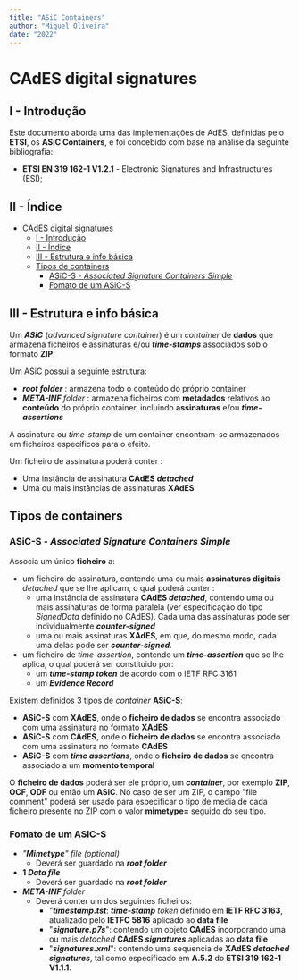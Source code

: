 ```yaml
---
title: "ASiC Containers"
author: "Miguel Oliveira"
date: "2022"
---
```


# CAdES digital signatures

## I - Introdução

Este documento aborda uma das implementações de AdES, definidas pelo **ETSI**, os **ASiC Containers**, e foi concebido com base na análise da seguinte bibliografia:
- __ETSI EN 319 162-1 V1.2.1__ - Electronic Signatures and Infrastructures (ESI);

## II - Índice

- [CAdES digital signatures](#cades-digital-signatures)
  - [I - Introdução](#i---introdução)
  - [II - Índice](#ii---índice)
  - [III - Estrutura e info básica](#iii---estrutura-e-info-básica)
  - [Tipos de containers](#tipos-de-containers)
    - [ASiC-S - *Associated Signature Containers Simple*](#asic-s---associated-signature-containers-simple)
    - [Fomato de um ASiC-S](#fomato-de-um-asic-s)

## III - Estrutura e info básica

Um ***ASiC*** (*advanced signature container*) é um *container* de **dados** que armazena ficheiros e assinaturas e/ou ***time-stamps*** associados sob o formato **ZIP**.

Um ASiC possui a seguinte estrutura:

 * ***root folder*** :  armazena todo o conteúdo do próprio container
 * ***META-INF** folder* : armazena ficheiros com **metadados** relativos ao **conteúdo** do próprio container, incluindo **assinaturas** e/ou ***time-assertions***

A assinatura ou *time-stamp* de um container encontram-se armazenados em ficheiros específicos para o efeito.

Um ficheiro de assinatura poderá conter :
* Uma instância de assinatura **CAdES** ***detached***
* Uma ou mais instâncias de assinaturas **XAdES**

## Tipos de containers

### ASiC-S - *Associated Signature Containers Simple*

Associa um único **ficheiro** a:

* um ficheiro de assinatura, contendo uma ou mais **assinaturas digitais** *detached* que se lhe aplicam, o qual poderá conter :
  * uma instância de assinatura **CAdES *detached***, contendo uma ou mais assinaturas de forma paralela (ver especificação do tipo *SignedData* definido no CAdES). Cada uma das assinaturas pode ser individualmente ***counter-signed***
  * uma ou mais assinaturas **XAdES**, em que, do mesmo modo, cada uma delas pode ser ***counter-signed***.
* um ficheiro de *time-assertion*, contendo um ***time-assertion*** que se lhe aplica, o qual poderá ser constituido por:
  * um ***time-stamp token*** de acordo com o IETF RFC 3161
  * um ***Evidence Record***

Existem definidos 3 tipos de *container* **ASiC-S**:
* **ASiC-S** com **XAdES**, onde o **ficheiro de dados** se encontra associado com uma assinatura no formato **XAdES**
* **ASiC-S** com **CAdES**, onde o **ficheiro de dados** se encontra associado com uma assinatura no formato **CAdES**
* **ASiC-S** com ***time assertions***, onde o **ficheiro de dados** se encontra associado a um **momento temporal**

O **ficheiro de dados** poderá ser ele próprio, um ***container***, por exemplo **ZIP**, **OCF**, **ODF** ou então um **ASiC**. No caso de ser um ZIP, o campo "file comment" poderá ser usado para especificar o tipo de media de cada ficheiro presente no ZIP com o valor **mimetype=** seguido do seu tipo.

### Fomato de um ASiC-S

* *"**Mimetype**" file (optional)*
  * Deverá ser guardado na ***root folder***
* **1 *Data file***
  * Deverá ser guardado na ***root folder***
* ***META-INF*** *folder*
  * Deverá conter um dos seguintes ficheiros:
    * "***timestamp.tst***: ***time-stamp*** *token* definido em **IETF RFC 3163**, atualizado pelo **IETFC 5816** aplicado ao **data file**
    * "***signature.p7s***": contendo um objeto **CAdES** incorporando uma ou mais *detached* **CAdES *signatures*** aplicadas ao **data file**
    * "***signatures.xml***": contendo uma sequencia de **XAdES *detached signatures***, tal como especificado em **A.5.2** do **ETSI 319 162-1 V1.1.1**.
